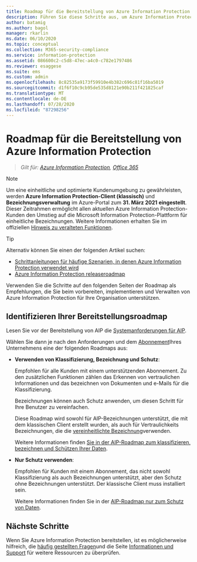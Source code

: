```yaml
---
title: Roadmap für die Bereitstellung von Azure Information Protection
description: Führen Sie diese Schritte aus, um Azure Information Protection für Ihre Organisation vorzubereiten, zu implementieren und zu verwalten.
author: batamig
ms.author: bagol
manager: rkarlin
ms.date: 06/10/2020
ms.topic: conceptual
ms.collection: M365-security-compliance
ms.service: information-protection
ms.assetid: 086600c2-c5d8-47ec-a4c0-c782e1797486
ms.reviewer: esaggese
ms.suite: ems
ms.custom: admin
ms.openlocfilehash: 8c82535a9173f59910e4b382c696c81f16ba5019
ms.sourcegitcommit: d1f6f10c9cb95de535d8121e90b211f421825caf
ms.translationtype: MT
ms.contentlocale: de-DE
ms.lasthandoff: 07/28/2020
ms.locfileid: "87298256"
---
```

# <a name="azure-information-protection-deployment-roadmap"></a>Roadmap für die Bereitstellung von Azure Information Protection

>*Gilt für: [Azure Information Protection](https://azure.microsoft.com/pricing/details/information-protection), [Office 365](https://download.microsoft.com/download/E/C/F/ECF42E71-4EC0-48FF-AA00-577AC14D5B5C/Azure_Information_Protection_licensing_datasheet_EN-US.pdf)*

>[!NOTE] 
> Um eine einheitliche und optimierte Kundenumgebung zu gewährleisten, werden **Azure Information Protection-Client (klassisch)** und **Bezeichnungsverwaltung** im Azure-Portal zum **31. März 2021** **eingestellt**. Dieser Zeitrahmen ermöglicht allen aktuellen Azure Information Protection-Kunden den Umstieg auf die Microsoft Information Protection-Plattform für einheitliche Bezeichnungen. Weitere Informationen erhalten Sie im offiziellen [Hinweis zu veralteten Funktionen](https://aka.ms/aipclassicsunset).

> [!TIP]
> Alternativ können Sie einen der folgenden Artikel suchen:
> - [Schrittanleitungen für häufige Szenarien, in denen Azure Information Protection verwendet wird](how-to-guides.md)
>- [Azure Information Protection releaseroadmap](information-support.md#information-about-new-releases-and-updates)

Verwenden Sie die Schritte auf den folgenden Seiten der Roadmap als Empfehlungen, die Sie beim vorbereiten, implementieren und Verwalten von Azure Information Protection für Ihre Organisation unterstützen.

## <a name="identify-your-deployment-roadmap"></a>Identifizieren Ihrer Bereitstellungsroadmap

Lesen Sie vor der Bereitstellung von AIP die [Systemanforderungen für AIP](./requirements.md).

Wählen Sie dann je nach den Anforderungen und dem [Abonnement](https://azure.microsoft.com/pricing/details/information-protection/)Ihres Unternehmens eine der folgenden Roadmaps aus:

- **Verwenden von Klassifizierung, Bezeichnung und Schutz**:

    Empfohlen für alle Kunden mit einem unterstützenden Abonnement. Zu den zusätzlichen Funktionen zählen das Erkennen von vertraulichen Informationen und das bezeichnen von Dokumenten und e-Mails für die Klassifizierung. 

    Bezeichnungen können auch Schutz anwenden, um diesen Schritt für Ihre Benutzer zu vereinfachen. 

    Diese Roadmap wird sowohl für AIP-Bezeichnungen unterstützt, die mit dem klassischen Client erstellt wurden, als auch für Vertraulichkeits Bezeichnungen, die die [vereinheitlichte Bezeichnung](faqs.md#how-can-i-determine-if-my-tenant-is-on-the-unified-labeling-platform)verwenden.

    Weitere Informationen finden [Sie in der AIP-Roadmap zum klassifizieren, bezeichnen und Schützen Ihrer Daten](deployment-roadmap-classify-label-protect.md).

- **Nur Schutz verwenden**: 

    Empfohlen für Kunden mit einem Abonnement, das nicht sowohl Klassifizierung als auch Bezeichnungen unterstützt, aber den Schutz ohne Bezeichnungen unterstützt. Der klassische Client muss installiert sein.

    Weitere Informationen finden Sie in der [AIP-Roadmap nur zum Schutz von Daten](deployment-roadmap-protect-only.md).

## <a name="next-steps"></a>Nächste Schritte

Wenn Sie Azure Information Protection bereitstellen, ist es möglicherweise hilfreich, die [häufig gestellten Fragen](faqs.md)und die Seite [Informationen und Support](information-support.md) für weitere Ressourcen zu überprüfen.